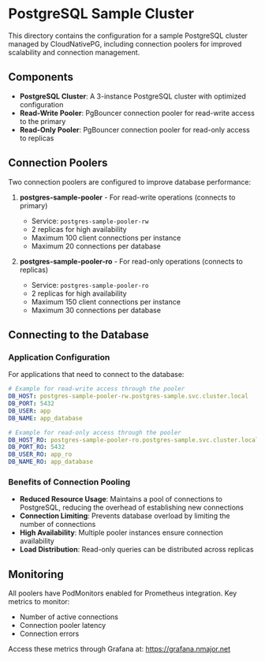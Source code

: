 # PostgreSQL Sample Cluster

This directory contains the configuration for a sample PostgreSQL cluster managed by CloudNativePG, including connection poolers for improved scalability and connection management.

## Components

- **PostgreSQL Cluster**: A 3-instance PostgreSQL cluster with optimized configuration
- **Read-Write Pooler**: PgBouncer connection pooler for read-write access to the primary
- **Read-Only Pooler**: PgBouncer connection pooler for read-only access to replicas

## Connection Poolers

Two connection poolers are configured to improve database performance:

1. **postgres-sample-pooler** - For read-write operations (connects to primary)

   - Service: `postgres-sample-pooler-rw`
   - 2 replicas for high availability
   - Maximum 100 client connections per instance
   - Maximum 20 connections per database

2. **postgres-sample-pooler-ro** - For read-only operations (connects to replicas)
   - Service: `postgres-sample-pooler-ro`
   - 2 replicas for high availability
   - Maximum 150 client connections per instance
   - Maximum 30 connections per database

## Connecting to the Database

### Application Configuration

For applications that need to connect to the database:

```yaml
# Example for read-write access through the pooler
DB_HOST: postgres-sample-pooler-rw.postgres-sample.svc.cluster.local
DB_PORT: 5432
DB_USER: app
DB_NAME: app_database

# Example for read-only access through the pooler
DB_HOST_RO: postgres-sample-pooler-ro.postgres-sample.svc.cluster.local
DB_PORT_RO: 5432
DB_USER_RO: app_ro
DB_NAME_RO: app_database
```

### Benefits of Connection Pooling

- **Reduced Resource Usage**: Maintains a pool of connections to PostgreSQL, reducing the overhead of establishing new connections
- **Connection Limiting**: Prevents database overload by limiting the number of connections
- **High Availability**: Multiple pooler instances ensure connection availability
- **Load Distribution**: Read-only queries can be distributed across replicas

## Monitoring

All poolers have PodMonitors enabled for Prometheus integration. Key metrics to monitor:

- Number of active connections
- Connection pooler latency
- Connection errors

Access these metrics through Grafana at: https://grafana.nmajor.net
